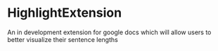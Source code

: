 ﻿# HighlightExtension
An in development extension for google docs which will allow users to better visualize their sentence lengths
